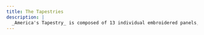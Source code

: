 ```yaml
---
title: The Tapestries
description: |
  _America's Tapestry_ is composed of 13 individual embroidered panels, each 35" &times; 45". Each tells a lesser known, often overlooked contribution to our nation's journey towards Independence.
---
```

